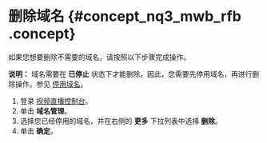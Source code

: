 # 删除域名 {#concept_nq3_mwb_rfb .concept}

如果您想要删除不需要的域名，请按照以下步骤完成操作。

**说明：** 域名需要在 **已停止** 状态下才能删除。因此，您需要先停用域名，再进行删除操作。参见 [停用域名](intl.zh-CN/用户指南/域名管理/管理域名/停用域名.md#)。

1.  登录 [视频直播控制台](https://live.console.aliyun.com/?spm=a2c4g.11186623.2.23.51f61d92dE4irz#/live/domains)。
2.  单击 **域名管理**。
3.  选择您已经停用的域名，并在右侧的 **更多** 下拉列表中选择 **删除**。
4.  单击 **确定**。

